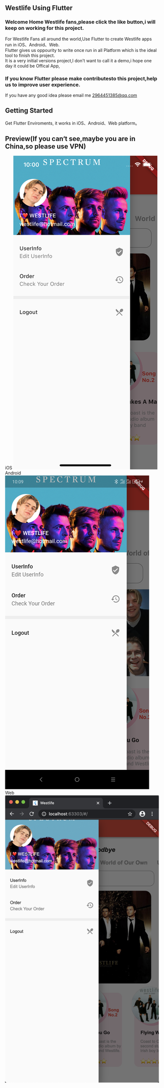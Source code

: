 ## Westlife Using Flutter
### Welcome Home Westlife fans,please click the like button,i will keep on working for this project.<br/>
For Westlife Fans all around the world,Use Flutter to create Westlife apps run in iOS、Android、Web.<br/>
Flutter gives us oppourity to write once run in all Platform which is the ideal tool to finish this project.<br/>
It is a very initial versions project,I don't want to call it a demo,i hope one day it could be Offical App,<br/>
### If you know Flutter please make contributesto this project,help us to improve user experience.
If you have any good idea please email me 2964451385@qq.com<br/>

## Getting Started
Get Flutter Enviroments, it works in iOS、Android、Web platform。

## Preview(If you can‘t see,maybe you are in China,so please use VPN)
iOS
 ![image](https://github.com/renjingkai/WestlifeUsingFlutter/blob/master/assets/githubImages/ios2.png?raw=true)
 Android
 ![image](https://github.com/renjingkai/WestlifeUsingFlutter/blob/master/assets/githubImages/android1.png?raw=true)
  Web
 ![image](https://github.com/renjingkai/WestlifeUsingFlutter/blob/master/assets/githubImages/web1.png?raw=true)

